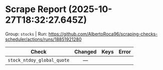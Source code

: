# Scrape Report (2025-10-27T18:32:27.645Z)

Group: `stocks`  |  Run: https://github.com/AlbertoRoca96/scraping-checks-scheduler/actions/runs/18851921280

| Check | Changed | Keys | Error |
|---|:---:|:--|:--|
| `stock_ntdoy_global_quote` | — |  |  |
